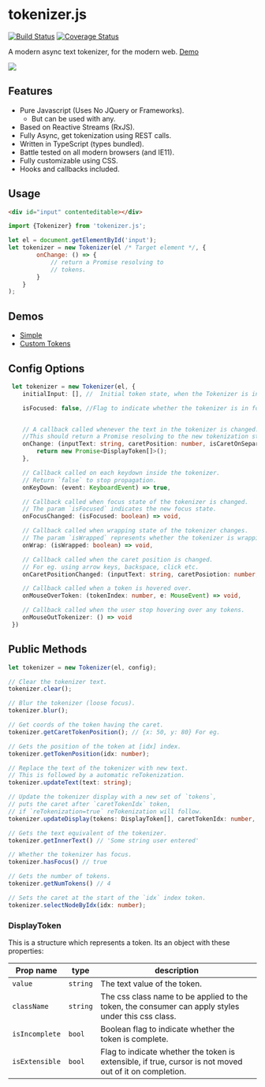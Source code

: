# tokenizer.js
[![Build Status](https://travis-ci.org/ashubham/tokenizer.js.svg?branch=master)](https://travis-ci.org/ashubham/tokenizer.js)
[![Coverage Status](https://coveralls.io/repos/github/ashubham/tokenizer.js/badge.svg)](https://coveralls.io/github/ashubham/tokenizer.js)

A modern async text tokenizer, for the modern web. [Demo](https://codepen.io/ashubham/pen/xPJMwa?editors=0100)

![](https://github.com/ashubham/tokenizer.js/raw/master/assets/tokenizer.gif)

## Features

- Pure Javascript (Uses No JQuery or Frameworks).
    - But can be used with any.
- Based on Reactive Streams (RxJS).
- Fully Async, get tokenization using REST calls.
- Written in TypeScript (types bundled).
- Battle tested on all modern browsers (and IE11).
- Fully customizable using CSS.
- Hooks and callbacks included.

## Usage
```html
<div id="input" contenteditable></div>
```
```javascript
import {Tokenizer} from 'tokenizer.js';

let el = document.getElementById('input');
let tokenizer = new Tokenizer(el /* Target element */, {
        onChange: () => {
            // return a Promise resolving to 
            // tokens.
        }
    }
);
```

## Demos

- [Simple](https://codepen.io/ashubham/pen/LOBObN?editors=0010)
- [Custom Tokens](https://codepen.io/ashubham/pen/xPJMwa?editors=0100)

## Config Options

```typescript
 let tokenizer = new Tokenizer(el, {
    initialInput: [], //  Initial token state, when the Tokenizer is initialized, this shows up as initial tokens.

    isFocused: false, //Flag to indicate whether the tokenizer is in focus when initialized.


    // A callback called whenever the text in the tokenizer is changed. 
    //This should return a Promise resolving to the new tokenization state.
    onChange: (inputText: string, caretPosition: number, isCaretOnSeparator?: boolean) => {
        return new Promise<DisplayToken[]>();
    },

    // Callback called on each keydown inside the tokenizer.
    // Return `false` to stop propagation.
    onKeyDown: (event: KeyboardEvent) => true,

    // Callback called when focus state of the tokenizer is changed. 
    // The param `isFocused` indicates the new focus state.
    onFocusChanged: (isFocused: boolean) => void,

    // Callback called when wrapping state of the tokenizer changes. 
    // The param `isWrapped` represents whether the tokenizer is wrapping.
    onWrap: (isWrapped: boolean) => void,

    // Callback called when the caret position is changed. 
    // For eg. using arrow keys, backspace, click etc.
    onCaretPositionChanged: (inputText: string, caretPosiotion: number, isCaretOnSeparator: boolean) => void,

    // Callback called when a token is hovered over.
    onMouseOverToken: (tokenIndex: number, e: MouseEvent) => void,

    // Callback called when the user stop hovering over any tokens.
    onMouseOutTokenizer: () => void
 })
```

## Public Methods

```typescript
let tokenizer = new Tokenizer(el, config);

// Clear the tokenizer text.
tokenizer.clear();

// Blur the tokenizer (loose focus).
tokenizer.blur();

// Get coords of the token having the caret.
tokenizer.getCaretTokenPosition(); // {x: 50, y: 80} For eg.

// Gets the position of the token at [idx] index.
tokenizer.getTokenPosition(idx: number);

// Replace the text of the tokenizer with new text.
// This is followed by a automatic reTokenization.
tokenizer.updateText(text: string);

// Update the tokenizer display with a new set of `tokens`,
// puts the caret after `caretTokenIdx` token,
// if `reTokenization=true` reTokenization will follow.
tokenizer.updateDisplay(tokens: DisplayToken[], caretTokenIdx: number, reTokenization: bool);

// Gets the text equivalent of the tokenizer.
tokenizer.getInnerText() // 'Some string user entered'

// Whether the tokenizer has focus.
tokenizer.hasFocus() // true

// Gets the number of tokens.
tokenizer.getNumTokens() // 4

// Sets the caret at the start of the `idx` index token.
tokenizer.selectNodeByIdx(idx: number);
```

 ### DisplayToken

 This is a structure which represents a token. Its an object
 with these properties:

 Prop name | type | description
 --- | --- | ---
 `value` | `string` | The text value of the token.
 `className` | `string` | The css class name to be applied to the token, the consumer can apply styles under this css class.
 `isIncomplete` | `bool` | Boolean flag to indicate whether the token is complete.
 `isExtensible` | `bool` | Flag to indicate whether the token is extensible, if true, cursor is not moved out of it on completion.

    